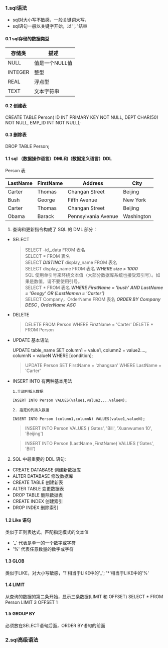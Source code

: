 ### 1.sql语法
* sql对大小写不敏感，一般关键词大写，
* sql语句一般以关键字开始，以'；'结束

#### 0.1 sql存储的数据类型
|存储类 | 描述 |
|------- |-------|
|NULL |  值是一个NULL值|
|INTEGER	|整型	|
|	REAL	|浮点型	|
|	TEXT	|文本字符串|	

#### 0.2 创建表
CREATE TABLE Person(
  ID INT PRIMARY KEY      NOT NULL,
   DEPT           CHAR(50) NOT NULL,
   EMP_ID         INT      NOT NULL);
   
   
#### 0.3 删除表
  DROP TABLE Person;

#### 1.1 sql （数据操作语言）DML和（数据定义语言）DDL
Person 表

|LastName | FirstName | Address | City|
|------- |-------|----------------|----|
|Carter |  Thomas|Changan Street|Beijing|
|Bush	|George	|Fifth Avenue	|New York|
|	Carter	|Thomas	|Changan Street|	Beijing|
|	Obama	|Barack	|Pennsylvania Avenue	|Washington|

1. 查询和更新指令构成了 SQL 的 DML 部分：
  - SELECT  
      > SELECT -id,_data FROM 表名
      <br> SELECT * FROM 表名
      <br> SELECT  ***DISTINCT*** display_name FROM 表名
      <br> SELECT display_name FROM 表名 ***WHERE size > 1000***
      <br> SQL 使用单引号来环绕文本值（大部分数据库系统也接受双引号）。如果是数值，请不要使用引号。
      <br> SELECT * FROM 表名 ***WHERE FirstName = 'bush' AND LastName = 'Geogy' OR (LastNamen = 'Carter')***
      <br> SELECT Company，OrderName FROM 表名 ***ORDER BY Company DESC , OrderName ASC***
      
  - DELETE
    > DELETE FROM Person WHERE FirstName = 'Carter'
    > DELETE * FROM Person
  - UPDATE
    基本语法
    
    UPDATE table_name
    SET column1 = value1, column2 = value2...., columnN = valueN
    WHERE [condition];
   
    
    > UPDATE Person SET FirstName = 'zhangsan' WHERE LastName = 'Carter'
  - INSERT INTO
        有两种基本用法
        
        1.全部列插入数据
        
        INSERT INTO Person VALUES(value1,value2,...valueN);
        
        2. 指定的列插入数据
        
        INSERT INTO Person (column1,columnN) VALUES(value1,valueN);
        
    > INSERT INTO Person VALUES ('Gates', 'Bill', 'Xuanwumen 10', 'Beijing')
    
    > INSERT INTO Person (LastName ,FirstName) VALUES ('Gates', 'Bill')
    
2. SQL 中最重要的 DDL 语句:
  - CREATE DATABASE 创建新数据库
  - ALTER DATABASE  修改数据库
  - CREATE TABLE 创建新表
  - ALTER TABLE  变更数据表
  - DROP TABLE  删除数据表
  - CREATE INDEX 创建索引
  - DROP INDEX  删除索引
  
  
  #### 1.2 Like 语句
  类似于正则表达式。匹配指定模式的文本值
  *  '_' 代表是单一的一个数字或字符
  *  '%' 代表任意数量的数字或字符
  
  #### 1.3 GLOB 
  类似于LIKE，对大小写敏感，'?'相当于LIKE中的'_'; '*'相当于LIKE中的'%'
  
  #### 1.4 LIMIT
  从查询的数据的第二条开始，显示三条数据(LIMIT  和  OFFSET)
  SELECT * FROM Person LIMIT 3 OFFSET 1
  
  
  #### 1.5 GROUP BY 
  必须放在SELECT语句后面，ORDER BY语句的前面
  
### 2.sql高级语法
